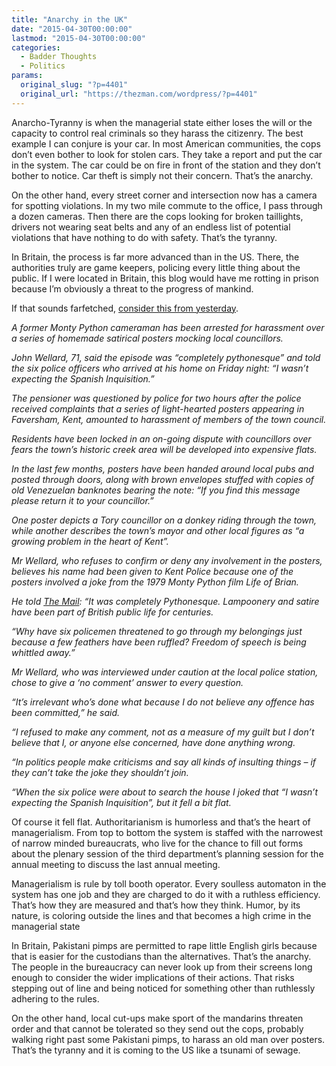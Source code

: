 ```yaml
---
title: "Anarchy in the UK"
date: "2015-04-30T00:00:00"
lastmod: "2015-04-30T00:00:00"
categories:
  - Badder Thoughts
  - Politics
params:
  original_slug: "?p=4401"
  original_url: "https://thezman.com/wordpress/?p=4401"
---
```


Anarcho-Tyranny is when the managerial state either loses the will or
the capacity to control real criminals so they harass the citizenry. The
best example I can conjure is your car. In most American communities,
the cops don’t even bother to look for stolen cars. They take a report
and put the car in the system. The car could be on fire in front of the
station and they don’t bother to notice. Car theft is simply not their
concern. That’s the anarchy.

On the other hand, every street corner and intersection now has a camera
for spotting violations. In my two mile commute to the office, I pass
through a dozen cameras. Then there are the cops looking for broken
taillights, drivers not wearing seat belts and any of an endless list of
potential violations that have nothing to do with safety. That’s the
tyranny.

In Britain, the process is far more advanced than in the US. There, the
authorities truly are game keepers, policing every little thing about
the public. If I were located in Britain, this blog would have me
rotting in prison because I’m obviously a threat to the progress of
mankind.

If that sounds farfetched, <a
href="http://www.telegraph.co.uk/news/uknews/law-and-order/11570181/Former-Monty-Python-cameraman-arrested-over-satirical-posters.html"
rel="noopener" target="_blank">consider this from yesterday</a>.

*A former Monty Python cameraman has been arrested for harassment over a
series of homemade satirical posters mocking local councillors.*

*John Wellard, 71, said the episode was “completely pythonesque” and
told the six police officers who arrived at his home on Friday night: “I
wasn’t expecting the Spanish Inquisition.”*

*The pensioner was questioned by police for two hours after the police
received complaints that a series of light-hearted posters appearing in
Faversham, Kent, amounted to harassment of members of the town council.*

*Residents have been locked in an on-going dispute with councillors over
fears the town’s historic creek area will be developed into expensive
flats.*

*In the last few months, posters have been handed around local pubs and
posted through doors, along with brown envelopes stuffed with copies of
old Venezuelan banknotes bearing the note: “If you find this message
please return it to your councillor.”*

*One poster depicts a Tory councillor on a donkey riding through the
town, while another describes the town’s mayor and other local figures
as “a growing problem in the heart of Kent”.*

*Mr Wellard, who refuses to confirm or deny any involvement in the
posters, believes his name had been given to Kent Police because one of
the posters involved a joke from the 1979 Monty Python film Life of
Brian.*

*He told <a
href="http://www.dailymail.co.uk/news/article-3059872/Six-officers-arrest-former-Monty-Python-cameraman-lampooning-politicians-Pensioner-71-quizzed-two-hours-satirical-posters-told-police-wasn-t-expecting-Spanish-Inquisition.html"
rel="noopener" target="_blank">The Mail</a>: “It was completely
Pythonesque. Lampoonery and satire have been part of British public life
for centuries.*

*“Why have six policemen threatened to go through my belongings just
because a few feathers have been ruffled? Freedom of speech is being
whittled away.”*

*Mr Wellard, who was interviewed under caution at the local police
station, chose to give a ‘no comment’ answer to every question.*

*“It’s irrelevant who’s done what because I do not believe any offence
has been committed,” he said.*

*“I refused to make any comment, not as a measure of my guilt but I
don’t believe that I, or anyone else concerned, have done anything
wrong.*

*“In politics people make criticisms and say all kinds of insulting
things – if they can’t take the joke they shouldn’t join.*

*“When the six police were about to search the house I joked that “I
wasn’t expecting the Spanish Inquisition”, but it fell a bit flat.*

Of course it fell flat. Authoritarianism is humorless and that’s the
heart of managerialism. From top to bottom the system is staffed with
the narrowest of narrow minded bureaucrats, who live for the chance to
fill out forms about the plenary session of the third department’s
planning session for the annual meeting to discuss the last annual
meeting.

Managerialism is rule by toll booth operator. Every soulless automaton
in the system has one job and they are charged to do it with a ruthless
efficiency. That’s how they are measured and that’s how they think.
Humor, by its nature, is coloring outside the lines and that becomes a
high crime in the managerial state

In Britain, Pakistani pimps are permitted to rape little English girls
because that is easier for the custodians than the alternatives. That’s
the anarchy. The people in the bureaucracy can never look up from their
screens long enough to consider the wider implications of their actions.
That risks stepping out of line and being noticed for something other
than ruthlessly adhering to the rules.

On the other hand, local cut-ups make sport of the mandarins threaten
order and that cannot be tolerated so they send out the cops, probably
walking right past some Pakistani pimps, to harass an old man over
posters. That’s the tyranny and it is coming to the US like a tsunami of
sewage.
